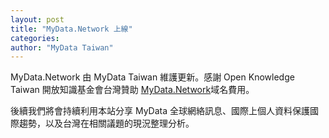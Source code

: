 ```yaml
---
layout: post
title: "MyData.Network 上線"
categories:
author: "MyData Taiwan"
---
```


MyData.Network 由 MyData Taiwan 維護更新。感謝 Open Knowledge Taiwan 開放知識基金會台灣贊助 [MyData.Network](/index)域名費用。
 
後續我們將會持續利用本站分享 MyData 全球網絡訊息、國際上個人資料保護國際趨勢，以及台灣在相關議題的現況整理分析。
